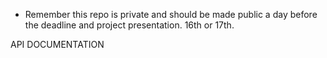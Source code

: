 * Remember this repo is private and should be made public a day before the deadline and project presentation. 16th or 17th.

API DOCUMENTATION
